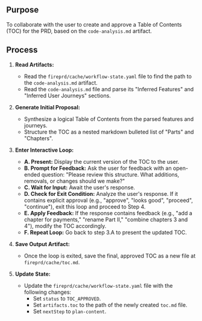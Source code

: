 ## Purpose
To collaborate with the user to create and approve a Table of Contents (TOC) for the PRD, based on the `code-analysis.md` artifact.

## Process

1.  **Read Artifacts:**
    * Read the `fireprd/cache/workflow-state.yaml` file to find the path to the `code-analysis.md` artifact.
    * Read the `code-analysis.md` file and parse its "Inferred Features" and "Inferred User Journeys" sections.

2.  **Generate Initial Proposal:**
    * Synthesize a logical Table of Contents from the parsed features and journeys.
    * Structure the TOC as a nested markdown bulleted list of "Parts" and "Chapters".

3.  **Enter Interactive Loop:**
    * **A. Present:** Display the current version of the TOC to the user.
    * **B. Prompt for Feedback:** Ask the user for feedback with an open-ended question: "Please review this structure. What additions, removals, or changes should we make?"
    * **C. Wait for Input:** Await the user's response.
    * **D. Check for Exit Condition:** Analyze the user's response. If it contains explicit approval (e.g., "approve", "looks good", "proceed", "continue"), exit this loop and proceed to Step 4.
    * **E. Apply Feedback:** If the response contains feedback (e.g., "add a chapter for payments," "rename Part II," "combine chapters 3 and 4"), modify the TOC accordingly.
    * **F. Repeat Loop:** Go back to step 3.A to present the updated TOC.

4.  **Save Output Artifact:**
    * Once the loop is exited, save the final, approved TOC as a new file at `fireprd/cache/toc.md`.

5.  **Update State:**
    * Update the `fireprd/cache/workflow-state.yaml` file with the following changes:
        * Set `status` to `TOC_APPROVED`.
        * Set `artifacts.toc` to the path of the newly created `toc.md` file.
        * Set `nextStep` to `plan-content`.
